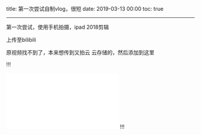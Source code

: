 title: 第一次尝试自制vlog，很短
date: 2019-03-13 00:00
toc: true

---
第一次尝试，使用手机拍摄，ipad 2018剪辑

上传至bilibili

原视频找不到了，本来想传到又拍云 云存储的，然后添加到这里

!!!
<iframe src="//player.bilibili.com/player.html?aid=43553051&cid=76321708&page=1" scrolling="no" border="0" frameborder="no" framespacing="0" allowfullscreen="true"> </iframe>
!!!